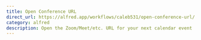 ```yaml
---
title: Open Conference URL
direct_url: https://alfred.app/workflows/caleb531/open-conference-url/
category: alfred
description: Open the Zoom/Meet/etc. URL for your next calendar event
---
```

